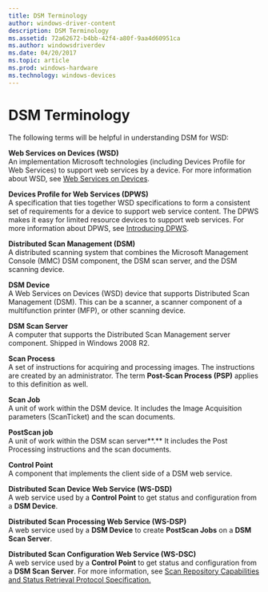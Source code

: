 ```yaml
---
title: DSM Terminology
author: windows-driver-content
description: DSM Terminology
ms.assetid: 72a62672-b4bb-42f4-a80f-9aa4d60951ca
ms.author: windowsdriverdev
ms.date: 04/20/2017
ms.topic: article
ms.prod: windows-hardware
ms.technology: windows-devices
---
```


# DSM Terminology


The following terms will be helpful in understanding DSM for WSD:

<a href="" id="web-services-on-devices--wsd-"></a>**Web Services on Devices (WSD)**  
An implementation Microsoft technologies (including Devices Profile for Web Services) to support web services by a device. For more information about WSD, see [Web Services on Devices](http://go.microsoft.com/fwlink/p/?linkid=154858).

<a href="" id="devices-profile-for-web-services--dpws-"></a>**Devices Profile for Web Services (DPWS)**  
A specification that ties together WSD specifications to form a consistent set of requirements for a device to support web service content. The DPWS makes it easy for limited resource devices to support web services. For more information about DPWS, see [Introducing DPWS](http://go.microsoft.com/fwlink/p/?linkid=154859).

<a href="" id="distributed-scan-management--dsm-"></a>**Distributed Scan Management (DSM)**  
A distributed scanning system that combines the Microsoft Management Console (MMC) DSM component, the DSM scan server, and the DSM scanning device.

<a href="" id="dsm-device"></a>**DSM Device**  
A Web Services on Devices (WSD) device that supports Distributed Scan Management (DSM). This can be a scanner, a scanner component of a multifunction printer (MFP), or other scanning device.

<a href="" id="dsm-scan-server"></a>**DSM Scan Server**  
A computer that supports the Distributed Scan Management server component. Shipped in Windows 2008 R2.

<a href="" id="scan-process-"></a>**Scan Process**   
A set of instructions for acquiring and processing images. The instructions are created by an administrator. The term **Post-Scan Process (PSP)** applies to this definition as well.

<a href="" id="scan-job"></a>**Scan Job**  
A unit of work within the DSM device. It includes the Image Acquisition parameters (ScanTicket) and the scan documents.

<a href="" id="postscan-job"></a>**PostScan job**  
A unit of work within the DSM scan server**.** It includes the Post Processing instructions and the scan documents.

<a href="" id="control-point"></a>**Control Point**  
A component that implements the client side of a DSM web service.

<a href="" id="distributed-scan-device-web-service--ws-dsd-"></a>**Distributed Scan Device Web Service (WS-DSD)**  
A web service used by a **Control Point** to get status and configuration from a **DSM Device**.

<a href="" id="distributed-scan-processing-web-service--ws-dsp-"></a>**Distributed Scan Processing Web Service (WS-DSP)**  
A web service used by a **DSM Device** to create **PostScan Jobs** on a **DSM Scan Server**.

<a href="" id="distributed-scan-configuration-web-service--ws-dsc-"></a>**Distributed Scan Configuration Web Service (WS-DSC)**  
A web service used by a **Control Point** to get status and configuration from a **DSM Scan Server**. For more information, see [Scan Repository Capabilities and Status Retrieval Protocol Specification.](http://go.microsoft.com/fwlink/p/?linkid=154735)

 

 




